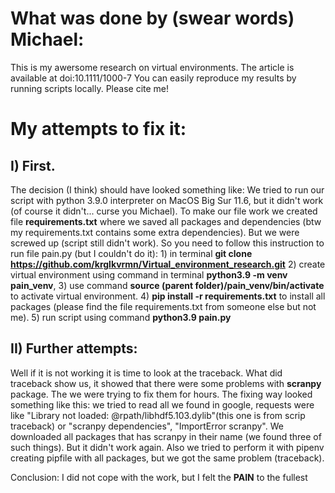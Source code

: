 # What was done by (swear words) Michael:
This is my awersome research on virtual environments. The article is available at doi:10.1111/1000-7 
You can easily reproduce my results by running scripts locally.
Please cite me!

# My attempts to fix it:

## I) First.
The decision (I think) should have looked something like: We tried to run our script with python 3.9.0 interpreter
on MacOS Big Sur 11.6, but it didn't work (of course it didn't... curse you Michael). To make our file work we created file **requirements.txt** where
we saved all packages and dependencies (btw my requirements.txt contains some extra dependencies). 
But we were screwed up (script still didn't work).
So you need to follow this instruction to run file pain.py (but I couldn't do it): 1) in terminal 
**git clone https://github.com/krglkvrmn/Virtual_environment_research.git** 2) create virtual environment using 
command in terminal **python3.9 -m venv pain_venv**, 3) use command **source (parent folder)/pain_venv/bin/activate** to 
activate virtual environment. 4) **pip install -r requirements.txt** to install all packages (please find the file 
requirements.txt from someone else but not me). 5) run script using command **python3.9 pain.py**

## II) Further attempts:
Well if it is not working it is time to look at the traceback. What did traceback show us, it showed that there were some
problems with **scranpy** package. The we were trying to fix them for hours. The fixing way looked something like this:
we tried to read all we found in google, requests were like "Library not loaded: @rpath/libhdf5.103.dylib"(this one is
from scrip traceback) or "scranpy dependencies", "ImportError scranpy". We downloaded all packages that has scranpy in 
their name (we found three of such things). But it didn't work again. Also we tried to perform it with pipenv creating
pipfile with all packages, but we got the same problem (traceback).

Conclusion: I did not cope with the work, but I felt the  **PAIN** to the fullest